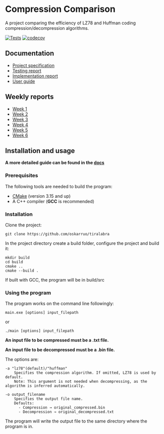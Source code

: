 # Compression Comparison

A project comparing the efficiency of LZ78 and Huffman coding compression/decompression algorithms.

[![Tests](https://github.com/oskarruo/tiralabra/actions/workflows/test-and-coverage-linux.yaml/badge.svg)](https://github.com/oskarruo/tiralabra/actions/workflows/test-and-coverage-linux.yaml)
[![codecov](https://codecov.io/github/oskarruo/tiralabra/graph/badge.svg?token=XWZXH8K9VF)](https://codecov.io/github/oskarruo/tiralabra)

## Documentation
- [Project specification](/docs/specifications.md)
- [Testing report](/docs/testingreport.md)
- [Implementation report](/docs/implementationreport.md)
- [User guide](/docs/userguide.md)

## Weekly reports
- [Week 1](/docs/weeklyreports/weeklyreport1.md)
- [Week 2](/docs/weeklyreports/weeklyreport2.md)
- [Week 3](/docs/weeklyreports/weeklyreport3.md)
- [Week 4](/docs/weeklyreports/weeklyreport4.md)
- [Week 5](/docs/weeklyreports/weeklyreport5.md)
- [Week 6](/docs/weeklyreports/weeklyreport6.md)

## Installation and usage

**A more detailed guide can be found in the [docs](/docs/userguide.md)**

### Prerequisites

The following tools are needed to build the program:

- [CMake](https://cmake.org/download/) (version 3.15 and up)
- A C++ compiler (**GCC** is recommended)

### Installation

Clone the project:

```
git clone https://github.com/oskarruo/tiralabra
```

In the project directory create a build folder, configure the project and build it:

```
mkdir build
cd build
cmake ..
cmake --build .
```

If built with GCC, the program will be in build/src

### Using the program

The program works on the command line followingly:

```
main.exe [options] input_filepath
```
or 
```
./main [options] input_filepath
```
**An input file to be compressed must be a .txt file.**

**An input file to be decompressed must be a .bin file.**

The options are:
```
-a "lz78"(default)/"huffman"  
    Specifies the compression algorithm. If omitted, LZ78 is used by default.
    Note: This argument is not needed when decompressing, as the algorithm is inferred automatically.

-o output_filename  
    Specifies the output file name.
    Defaults:
      - Compression → original_compressed.bin
      - Decompression → original_decompressed.txt
```
The program will write the output file to the same directory where the program is in.